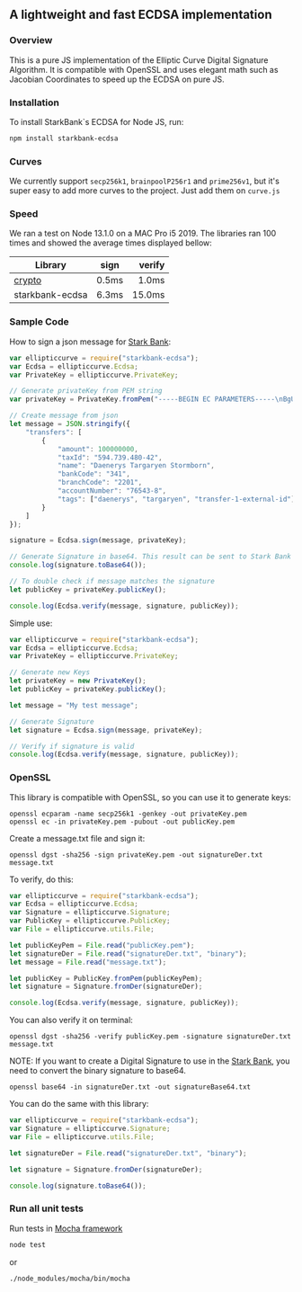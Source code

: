 ## A lightweight and fast ECDSA implementation

### Overview

This is a pure JS implementation of the Elliptic Curve Digital Signature Algorithm. It is compatible with OpenSSL and uses elegant math such as Jacobian Coordinates to speed up the ECDSA on pure JS.

### Installation

To install StarkBank`s ECDSA for Node JS, run:

```sh
npm install starkbank-ecdsa
```

### Curves

We currently support `secp256k1`, `brainpoolP256r1` and `prime256v1`, but it's super easy to add more curves to the project. Just add them on `curve.js`

### Speed

We ran a test on Node 13.1.0 on a MAC Pro i5 2019. The libraries ran 100 times and showed the average times displayed bellow:

| Library            | sign          | verify  |
| ------------------ |:-------------:| -------:|
| [crypto]           |     0.5ms     |  1.0ms  |
| starkbank-ecdsa    |     6.3ms     | 15.0ms  |


### Sample Code

How to sign a json message for [Stark Bank]:

```js
var ellipticcurve = require("starkbank-ecdsa");
var Ecdsa = ellipticcurve.Ecdsa;
var PrivateKey = ellipticcurve.PrivateKey;

// Generate privateKey from PEM string
var privateKey = PrivateKey.fromPem("-----BEGIN EC PARAMETERS-----\nBgUrgQQACg==\n-----END EC PARAMETERS-----\n-----BEGIN EC PRIVATE KEY-----\nMHQCAQEEIODvZuS34wFbt0X53+P5EnSj6tMjfVK01dD1dgDH02RzoAcGBSuBBAAK\noUQDQgAE/nvHu/SQQaos9TUljQsUuKI15Zr5SabPrbwtbfT/408rkVVzq8vAisbB\nRmpeRREXj5aog/Mq8RrdYy75W9q/Ig==\n-----END EC PRIVATE KEY-----\n");

// Create message from json
let message = JSON.stringify({
    "transfers": [
        {
            "amount": 100000000,
            "taxId": "594.739.480-42",
            "name": "Daenerys Targaryen Stormborn",
            "bankCode": "341",
            "branchCode": "2201",
            "accountNumber": "76543-8",
            "tags": ["daenerys", "targaryen", "transfer-1-external-id"]
        }
    ]
});

signature = Ecdsa.sign(message, privateKey);

// Generate Signature in base64. This result can be sent to Stark Bank in header as Digital-Signature parameter
console.log(signature.toBase64());

// To double check if message matches the signature
let publicKey = privateKey.publicKey();

console.log(Ecdsa.verify(message, signature, publicKey));
```

Simple use:

```js
var ellipticcurve = require("starkbank-ecdsa");
var Ecdsa = ellipticcurve.Ecdsa;
var PrivateKey = ellipticcurve.PrivateKey;

// Generate new Keys
let privateKey = new PrivateKey();
let publicKey = privateKey.publicKey();

let message = "My test message";

// Generate Signature
let signature = Ecdsa.sign(message, privateKey);

// Verify if signature is valid
console.log(Ecdsa.verify(message, signature, publicKey));
```

### OpenSSL

This library is compatible with OpenSSL, so you can use it to generate keys:

```
openssl ecparam -name secp256k1 -genkey -out privateKey.pem
openssl ec -in privateKey.pem -pubout -out publicKey.pem
```

Create a message.txt file and sign it:

```
openssl dgst -sha256 -sign privateKey.pem -out signatureDer.txt message.txt
```

To verify, do this:

```js
var ellipticcurve = require("starkbank-ecdsa");
var Ecdsa = ellipticcurve.Ecdsa;
var Signature = ellipticcurve.Signature;
var PublicKey = ellipticcurve.PublicKey;
var File = ellipticcurve.utils.File;

let publicKeyPem = File.read("publicKey.pem");
let signatureDer = File.read("signatureDer.txt", "binary");
let message = File.read("message.txt");

let publicKey = PublicKey.fromPem(publicKeyPem);
let signature = Signature.fromDer(signatureDer);

console.log(Ecdsa.verify(message, signature, publicKey));
```

You can also verify it on terminal:

```
openssl dgst -sha256 -verify publicKey.pem -signature signatureDer.txt message.txt
```

NOTE: If you want to create a Digital Signature to use in the [Stark Bank], you need to convert the binary signature to base64.

```
openssl base64 -in signatureDer.txt -out signatureBase64.txt
```

You can do the same with this library:

```js
var ellipticcurve = require("starkbank-ecdsa");
var Signature = ellipticcurve.Signature;
var File = ellipticcurve.utils.File;

let signatureDer = File.read("signatureDer.txt", "binary");

let signature = Signature.fromDer(signatureDer);

console.log(signature.toBase64());
```

[Stark Bank]: https://starkbank.com

### Run all unit tests
Run tests in [Mocha framework]

```sh
node test
```

or

```sh
./node_modules/mocha/bin/mocha
```

[Mocha framework]: https://mochajs.org/#getting-started
[crypto]: https://nodejs.org/api/crypto.html
[ecdsa]: https://www.npmjs.com/package/ecdsa
